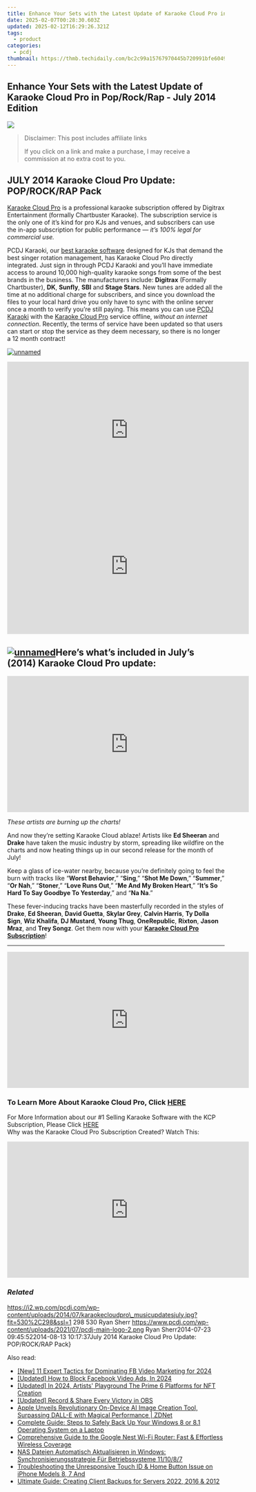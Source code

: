 ```yaml
---
title: Enhance Your Sets with the Latest Update of Karaoke Cloud Pro in Pop/Rock/Rap - July 2014 Edition
date: 2025-02-07T00:28:30.603Z
updated: 2025-02-12T16:29:26.321Z
tags:
  - product
categories:
  - pcdj
thumbnail: https://thmb.techidaily.com/bc2c99a15767970445b720991bfe6049016a7b4219485f8b4e5eef1b59d8c9e2.jpg
---
```


## Enhance Your Sets with the Latest Update of Karaoke Cloud Pro in Pop/Rock/Rap - July 2014 Edition

[![](https://i2.wp.com/pcdj.com/wp-content/uploads/2014/07/karaokecloudpro_musicupdatesjuly.jpg?resize=530%2C270&ssl=1)](https://i2.wp.com/pcdj.com/wp-content/uploads/2014/07/karaokecloudpro%5Fmusicupdatesjuly.jpg?fit=530%2C298&ssl=1 "karaokecloudpro_musicupdatesjuly")

>  Disclaimer: This post includes affiliate links
>
>  If you click on a link and make a purchase, I may receive a commission at no extra cost to you.
>

## **JULY 2014 Karaoke Cloud Pro Update: POP/ROCK/RAP Pack**

[Karaoke Cloud Pro](https://tools.techidaily.com/pcdj/products/) is a professional karaoke subscription offered by Digitrax Entertainment (formally Chartbuster Karaoke). The subscription service is the only one of it’s kind for pro KJs and venues, and subscribers can use the in-app subscription for public performance — _it’s 100% legal for commercial use._

PCDJ Karaoki, our [best karaoke software](https://tools.techidaily.com/pcdj/products/) designed for KJs that demand the best singer rotation management, has Karaoke Cloud Pro directly integrated. Just sign in through PCDJ Karaoki and you’ll have immediate access to around 10,000 high-quality karaoke songs from some of the best brands in the business. The manufacturers include: **Digitrax** (Formally Chartbuster), **DK**, **Sunfly**, **SBI** and **Stage Stars**. New tunes are added all the time at no additional charge for subscribers, and since you download the files to your local hard drive you only have to sync with the online server once a month to verify you’re still paying. This means you can use [PCDJ Karaoki](https://tools.techidaily.com/pcdj/products/) with the [Karaoke Cloud Pro](https://tools.techidaily.com/pcdj/products/) service offline, _without an internet connection_. Recently, the terms of service have been updated so that users can start or stop the service as they deem necessary, so there is no longer a 12 month contract!

[![unnamed](https://pcdj.com/wp-content/uploads/2014/07/banner-unnamed.jpg)](https://pcdj.com/wp-content/uploads/2014/07/banner-unnamed.jpg)

<!-- affiliate ads begin -->
<iframe width="560" height="315" src="https://www.youtube.com/embed/cBCyRXC1-Tw?si=lN9P2xo0hsfyD8K6" title="YouTube video player" frameborder="0" allow="accelerometer; autoplay; clipboard-write; encrypted-media; gyroscope; picture-in-picture; web-share" referrerpolicy="strict-origin-when-cross-origin" allowfullscreen></iframe>
<!-- affiliate ads end -->

<!-- affiliate ads begin -->
<iframe width="560" height="315" src="https://www.youtube.com/embed/iLlpdv0cz_k?si=HwTdnMmeVJXm4GPV" title="YouTube video player" frameborder="0" allow="accelerometer; autoplay; clipboard-write; encrypted-media; gyroscope; picture-in-picture; web-share" referrerpolicy="strict-origin-when-cross-origin" allowfullscreen></iframe>
<!-- affiliate ads end -->

## **[![unnamed](https://pcdj.com/wp-content/uploads/2014/07/newhitskcp.png)](https://pcdj.com/wp-content/uploads/2014/07/newhitskcp.png)Here’s what’s included in July’s (2014) Karaoke Cloud Pro update:**

<!-- affiliate ads begin -->
<iframe width="560" height="315" src="https://www.youtube.com/embed/_7AYCS7zBU0?si=7R9oIpE4hyEbtk3x" title="YouTube video player" frameborder="0" allow="accelerometer; autoplay; clipboard-write; encrypted-media; gyroscope; picture-in-picture; web-share" referrerpolicy="strict-origin-when-cross-origin" allowfullscreen></iframe>
<!-- affiliate ads end -->

_These artists are burning up the charts!_

And now they’re setting Karaoke Cloud ablaze! Artists like **Ed Sheeran** and **Drake** have taken the music industry by storm, spreading like wildfire on the charts and now heating things up in our second release for the month of July!

Keep a glass of ice-water nearby, because you’re definitely going to feel the burn with tracks like “**Worst Behavior**,” “**Sing**,” “**Shot Me Down**,” “**Summer**,” “**Or Nah**,” “**Stoner**,” “**Love Runs Out**,” “**Me And My Broken Heart**,” “**It’s So Hard To Say Goodbye To Yesterday**,” and “**Na Na**.”

These fever-inducing tracks have been masterfully recorded in the styles of **Drake**, **Ed Sheeran**, **David Guetta**, **Skylar Grey**, **Calvin Harris**, **Ty Dolla $ign**, **Wiz Khalifa**, **DJ Mustard**, **Young Thug**, **OneRepublic**, **Rixton**, **Jason Mraz**, and **Trey Songz**. Get them now with your **[Karaoke Cloud Pro Subscription](https://tools.techidaily.com/pcdj/products/)**!

---

<!-- affiliate ads begin -->
<iframe width="560" height="315" src="https://www.youtube.com/embed/XoC2TGp1PLY?si=iH9xs76NhWn4pP-E" title="YouTube video player" frameborder="0" allow="accelerometer; autoplay; clipboard-write; encrypted-media; gyroscope; picture-in-picture; web-share" referrerpolicy="strict-origin-when-cross-origin" allowfullscreen></iframe>
<!-- affiliate ads end -->

### To Learn More About Karaoke Cloud Pro, Click [HERE](https://tools.techidaily.com/pcdj/products/)
For More Information about our #1 Selling Karaoke Software with the KCP Subscription, Please Click [HERE](https://tools.techidaily.com/pcdj/products/)  
Why was the Karaoke Cloud Pro Subscription Created? Watch This:

<!-- affiliate ads begin -->
<iframe width="560" height="315" src="https://www.youtube.com/embed/LaGNHfAT92w?si=bvHo1iYK2JBIPtRo" title="YouTube video player" frameborder="0" allow="accelerometer; autoplay; clipboard-write; encrypted-media; gyroscope; picture-in-picture; web-share" referrerpolicy="strict-origin-when-cross-origin" allowfullscreen></iframe>
<!-- affiliate ads end -->

### _Related_

https://i2.wp.com/pcdj.com/wp-content/uploads/2014/07/karaokecloudpro\_musicupdatesjuly.jpg?fit=530%2C298&ssl=1 298 530 Ryan Sherr https://www.pcdj.com/wp-content/uploads/2021/07/pcdj-main-logo-2.png Ryan Sherr2014-07-23 09:45:522014-08-13 10:17:37July 2014 Karaoke Cloud Pro Update: POP/ROCK/RAP Pack}

<ins class="adsbygoogle"
     style="display:block"
     data-ad-format="autorelaxed"
     data-ad-client="ca-pub-7571918770474297"
     data-ad-slot="1223367746"></ins>

<ins class="adsbygoogle"
     style="display:block"
     data-ad-client="ca-pub-7571918770474297"
     data-ad-slot="8358498916"
     data-ad-format="auto"
     data-full-width-responsive="true"></ins>

<span class="atpl-alsoreadstyle">Also read:</span>
<div><ul>
<li><a href="https://facebook-clips.techidaily.com/new-11-expert-tactics-for-dominating-fb-video-marketing-for-2024/"><u>[New] 11 Expert Tactics for Dominating FB Video Marketing for 2024</u></a></li>
<li><a href="https://facebook-video-recording.techidaily.com/updated-how-to-block-facebook-video-ads-in-2024/"><u>[Updated] How to Block Facebook Video Ads, In 2024</u></a></li>
<li><a href="https://fox-friendly.techidaily.com/updated-in-2024-artists-playground-the-prime-6-platforms-for-nft-creation/"><u>[Updated] In 2024, Artists' Playground The Prime 6 Platforms for NFT Creation</u></a></li>
<li><a href="https://screen-mirroring-recording.techidaily.com/updated-record-and-share-every-victory-in-obs/"><u>[Updated] Record & Share Every Victory in OBS</u></a></li>
<li><a href="https://tech-renaissance.techidaily.com/apple-unveils-revolutionary-on-device-ai-image-creation-tool-surpassing-dall-e-with-magical-performance-zdnet/"><u>Apple Unveils Revolutionary On-Device AI Image Creation Tool, Surpassing DALL-E with Magical Performance | ZDNet</u></a></li>
<li><a href="https://discover-able.techidaily.com/complete-guide-steps-to-safely-back-up-your-windows-8-or-81-operating-system-on-a-laptop/"><u>Complete Guide: Steps to Safely Back Up Your Windows 8 or 8.1 Operating System on a Laptop</u></a></li>
<li><a href="https://buynow-marvelous.techidaily.com/comprehensive-guide-to-the-google-nest-wi-fi-router-fast-and-effortless-wireless-coverage/"><u>Comprehensive Guide to the Google Nest Wi-Fi Router: Fast & Effortless Wireless Coverage</u></a></li>
<li><a href="https://discover-able.techidaily.com/nas-dateien-automatisch-aktualisieren-in-windows-synchronisierungsstrategie-fur-betriebssysteme-111087/"><u>NAS Dateien Automatisch Aktualisieren in Windows: Synchronisierungsstrategie Für Betriebssysteme 11/10/8/7</u></a></li>
<li><a href="https://discover-able.techidaily.com/troubleshooting-the-unresponsive-touch-id-and-home-button-issue-on-iphone-models-8-7-and/"><u>Troubleshooting the Unresponsive Touch ID & Home Button Issue on iPhone Models 8, 7 And</u></a></li>
<li><a href="https://discover-able.techidaily.com/ultimate-guide-creating-client-backups-for-servers-2022-2016-and-2012/"><u>Ultimate Guide: Creating Client Backups for Servers 2022, 2016 & 2012</u></a></li>
</ul></div>

